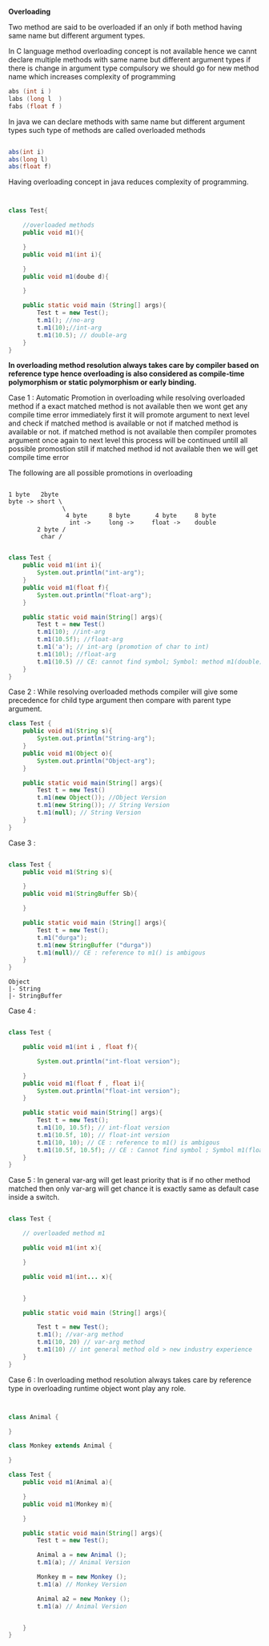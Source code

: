 **Overloading**


Two method are said to be overloaded if an only if both method having same name but different argument types.

In C language method overloading concept is not available hence we cannt declare multiple methods with same name but different argument types if there is change in argument type compulsory we should go for new method name which increases complexity of programming



```c
abs (int i )
labs (long l  )
fabs (float f )

```

In java we can declare methods with same name but different argument types such type of methods are called overloaded methods


```java

abs(int i)
abs(long l)
abs(float f)

```

Having overloading concept in java reduces complexity of programming.


```java


class Test{

    //overloaded methods
    public void m1(){

    }
    public void m1(int i){

    }
    public void m1(doube d){

    }

    public static void main (String[] args){
        Test t = new Test();
        t.m1(); //no-arg
        t.m1(10);//int-arg
        t.m1(10.5); // double-arg
    }
}
```


**In overloading method resolution always takes care by compiler based on reference type hence overloading is also considered as compile-time polymorphism or static polymorphism or early binding.**



Case 1 : Automatic Promotion in overloading while resolving overloaded method if a exact matched method is not available then we wont get any compile time error immediately first it will promote argument to next level and check if matched method is available or not if matched method is available or not. if matched method is not available then compiler promotes argument once again to next level this process will be continued untill all possible promostion still if matched method id not available then we will get compile time error

The following are all possible promotions in overloading




```

1 byte   2byte
byte -> short \ 
               \
                4 byte      8 byte       4 byte     8 byte
                 int ->     long ->     float ->    double 
        2 byte /
         char /

```


```java

class Test {
    public void m1(int i){
        System.out.println("int-arg");
    }
    public void m1(float f){
        System.out.println("float-arg");
    }

    public static void main(String[] args){
        Test t = new Test()
        t.m1(10); //int-arg
        t.m1(10.5f); //float-arg
        t.m1('a'); // int-arg (promotion of char to int)
        t.m1(10l); //float-arg
        t.m1(10.5) // CE: cannot find symbol; Symbol: method m1(double) ; Location : class Test
    }
}

```


Case 2 :  While resolving overloaded methods compiler will give some precedence for child type argument then compare with parent type argument.

```java
class Test {
    public void m1(String s){
        System.out.println("String-arg");
    }
    public void m1(Object o){
        System.out.println("Object-arg");
    }

    public static void main(String[] args){
        Test t = new Test()
        t.m1(new Object()); //Object Version
        t.m1(new String()); // String Version
        t.m1(null); // String Version
    }
}
```

Case 3 : 

```java

class Test {
    public void m1(String s){

    }
    public void m1(StringBuffer Sb){

    }

    public static void main (String[] args){
        Test t = new Test();
        t.m1("durga");
        t.m1(new StringBuffer ("durga"))
        t.m1(null)// CE : reference to m1() is ambigous
    }
}

```
```
Object 
|- String 
|- StringBuffer
```


Case 4 : 

```java

class Test {

    public void m1(int i , float f){

        System.out.println("int-float version");

    }
    public void m1(float f , float i){
        System.out.println("float-int version");
    }

    public static void main(String[] args){
        Test t = new Test(); 
        t.m1(10, 10.5f); // int-float version
        t.m1(10.5f, 10); // float-int version
        t.m1(10, 10); // CE : reference to m1() is ambigous
        t.m1(10.5f, 10.5f); // CE : Cannot find symbol ; Symbol m1(float, float) ; Location : class Test
    }
}
```


Case 5 : In general var-arg will get least priority that is if no other method matched then only var-arg will get chance it is exactly same as default case inside a switch.

```java

class Test {

    // overloaded method m1

    public void m1(int x){

    }

    public void m1(int... x){


    }

    public static void main (String[] args){

        Test t = new Test();
        t.m1(); //var-arg method
        t.m1(10, 20) // var-arg method
        t.m1(10) // int general method old > new industry experience
    }
}


```

Case 6 :  In overloading method resolution always takes care by reference type in overloading runtime object wont play any role.

```java


class Animal {

}

class Monkey extends Animal {

}

class Test {
    public void m1(Animal a){

    }
    public void m1(Monkey m){

    }

    public static void main(String[] args){
        Test t = new Test();

        Animal a = new Animal ();
        t.m1(a); // Animal Version

        Monkey m = new Monkey ();
        t.m1(a) // Monkey Version

        Animal a2 = new Monkey ();
        t.m1(a) // Animal Version


    }
}


```